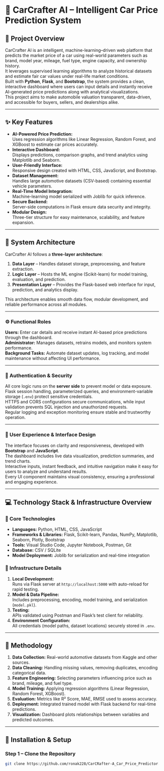 # 🚗 CarCrafter AI – Intelligent Car Price Prediction System

## 📖 Project Overview
CarCrafter AI is an intelligent, machine-learning–driven web platform that predicts the market price of a car using real-world parameters such as brand, model year, mileage, fuel type, engine capacity, and ownership history.  
It leverages supervised learning algorithms to analyze historical datasets and estimate fair car values under real-life market conditions.  
Built with **Python**, **Flask**, and **Bootstrap**, the system provides a clean, interactive dashboard where users can input details and instantly receive AI-generated price predictions along with analytical visualizations.  
This project aims to make automobile valuation transparent, data-driven, and accessible for buyers, sellers, and dealerships alike.

---

## ✨ Key Features
- **AI-Powered Price Prediction:**  
  Uses regression algorithms like Linear Regression, Random Forest, and XGBoost to estimate car prices accurately.
- **Interactive Dashboard:**  
  Displays predictions, comparison graphs, and trend analytics using Matplotlib and Seaborn.
- **User-Friendly Interface:**  
  Responsive design created with HTML, CSS, JavaScript, and Bootstrap.
- **Dataset Management:**  
  Handles large automotive datasets (CSV-based) containing essential vehicle parameters.
- **Real-Time Model Integration:**  
  Machine-learning model serialized with Joblib for quick inference.
- **Secure Backend:**  
  Server-side computations in Flask ensure data security and integrity.
- **Modular Design:**  
  Three-tier structure for easy maintenance, scalability, and feature expansion.

---

## 🧩 System Architecture
CarCrafter AI follows a **three-layer architecture**:

1. **Data Layer** – Handles dataset storage, preprocessing, and feature extraction.  
2. **Logic Layer** – Hosts the ML engine (Scikit-learn) for model training, evaluation, and prediction.  
3. **Presentation Layer** – Provides the Flask-based web interface for input, prediction, and analytics display.

This architecture enables smooth data flow, modular development, and reliable performance across all modules.

---

### ⚙️ Functional Roles
**Users:** Enter car details and receive instant AI-based price predictions through the dashboard.  
**Administrator:** Manages datasets, retrains models, and monitors system performance.  
**Background Tasks:** Automate dataset updates, log tracking, and model maintenance without affecting UI performance.

---

### 🔐 Authentication & Security
All core logic runs on the **server side** to prevent model or data exposure.  
Flask session handling, parameterized queries, and environment-variable storage (`.env`) protect sensitive credentials.  
HTTPS and CORS configurations secure communications, while input validation prevents SQL injection and unauthorized requests.  
Regular logging and exception monitoring ensure stable and trustworthy operation.

---

### 🎨 User Experience & Interface Design
The interface focuses on clarity and responsiveness, developed with **Bootstrap** and **JavaScript**.  
The dashboard includes live data visualization, prediction summaries, and trend charts.  
Interactive inputs, instant feedback, and intuitive navigation make it easy for users to analyze and understand results.  
Every UI component maintains visual consistency, ensuring a professional and engaging experience.

---

## 💻 Technology Stack & Infrastructure Overview

### 🧠 Core Technologies
- **Languages:** Python, HTML, CSS, JavaScript  
- **Frameworks & Libraries:** Flask, Scikit-learn, Pandas, NumPy, Matplotlib, Seaborn, Plotly, Bootstrap  
- **Tools:** Visual Studio Code, Jupyter Notebook, Postman, Git  
- **Database:** CSV / SQLite  
- **Model Deployment:** Joblib for serialization and real-time integration  

### 🧩 Infrastructure Details
1. **Local Development:**  
   Runs via Flask server at `http://localhost:5000` with auto-reload for rapid testing.  
2. **Model & Data Pipeline:**  
   Includes preprocessing, encoding, model training, and serialization (`model.pkl`).  
3. **Testing:**  
   APIs validated using Postman and Flask’s test client for reliability.  
4. **Environment Configuration:**  
   All credentials (model paths, dataset locations) securely stored in `.env`.  

---

## 🧠 Methodology
1. **Data Collection:** Real-world automotive datasets from Kaggle and other sources.  
2. **Data Cleaning:** Handling missing values, removing duplicates, encoding categorical data.  
3. **Feature Engineering:** Selecting parameters influencing price such as brand, mileage, and fuel type.  
4. **Model Training:** Applying regression algorithms (Linear Regression, Random Forest, XGBoost).  
5. **Evaluation:** Metrics like R² Score, MAE, RMSE used to assess accuracy.  
6. **Deployment:** Integrated trained model with Flask backend for real-time predictions.  
7. **Visualization:** Dashboard plots relationships between variables and predicted outcomes.

---

## 🚀 Installation & Setup

### Step 1 – Clone the Repository
```bash
git clone https://github.com/ronak228/CarCRafter-A_Car_Price_Predictor.git

